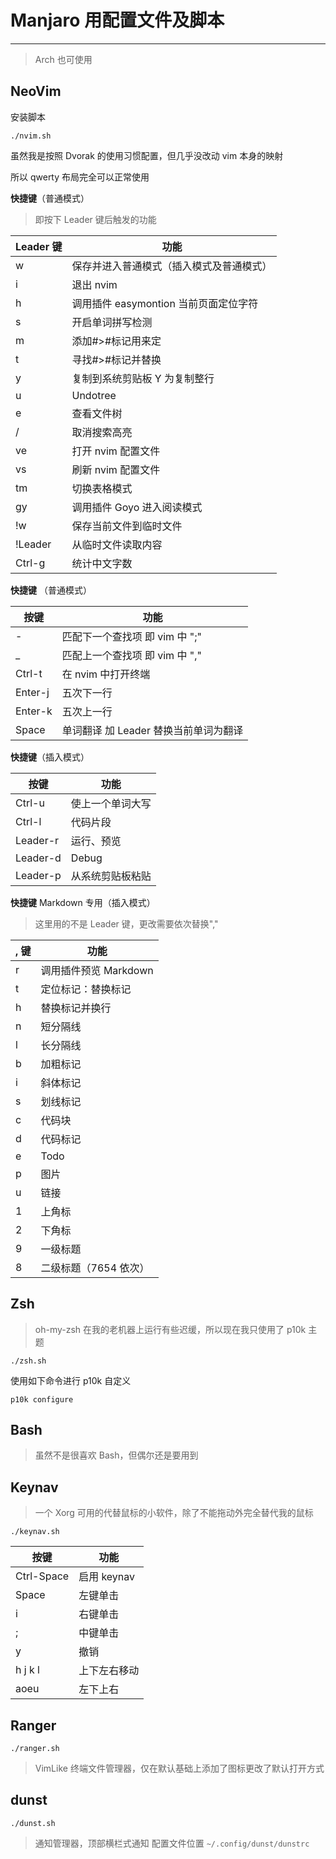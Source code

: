 # Manjaro 用配置文件及脚本
--------
> Arch 也可使用
## NeoVim

安装脚本
```
./nvim.sh
```

虽然我是按照 Dvorak 的使用习惯配置，但几乎没改动 vim 本身的映射

所以 qwerty 布局完全可以正常使用

**快捷键**（普通模式）
> 即按下 Leader 键后触发的功能

| Leader 键 | 功能                                     |
|-----------|------------------------------------------|
| w         | 保存并进入普通模式（插入模式及普通模式） |
| i         | 退出 nvim                                |
| h         | 调用插件 easymontion 当前页面定位字符    |
| s         | 开启单词拼写检测                         |
| m         | 添加#>#标记用来定                        |
| t         | 寻找#>#标记并替换                        |
| y         | 复制到系统剪贴板 Y 为复制整行            |
| u         | Undotree                                 |
| e         | 查看文件树                               |
| /         | 取消搜索高亮                             |
| ve        | 打开 nvim 配置文件                       |
| vs        | 刷新 nvim 配置文件                       |
| tm        | 切换表格模式                             |
| gy        | 调用插件 Goyo 进入阅读模式               |
| !w        | 保存当前文件到临时文件                   |
| !Leader   | 从临时文件读取内容                       |
| Ctrl-g    | 统计中文字数                             |

**快捷键** （普通模式）

| 按键    | 功能                                  |
|---------|---------------------------------------|
| -       | 匹配下一个查找项 即 vim 中 ";"        |
| _       | 匹配上一个查找项 即 vim 中 ","        |
| Ctrl-t  | 在 nvim 中打开终端                    |
| Enter-j | 五次下一行                            |
| Enter-k | 五次上一行                            |
| Space   | 单词翻译 加 Leader 替换当前单词为翻译 |

**快捷键**（插入模式）

| 按键     | 功能             |
|----------|------------------|
| Ctrl-u   | 使上一个单词大写 |
| Ctrl-l   | 代码片段         |
| Leader-r | 运行、预览       |
| Leader-d | Debug            |
| Leader-p | 从系统剪贴板粘贴 |

**快捷键** Markdown 专用（插入模式）
>这里用的不是 Leader 键，更改需要依次替换","

| , 键 | 功能                  |
|------|-----------------------|
| r    | 调用插件预览 Markdown |
| t    | 定位标记：替换标记    |
| h    | 替换标记并换行        |
| n    | 短分隔线              |
| l    | 长分隔线              |
| b    | 加粗标记              |
| i    | 斜体标记              |
| s    | 划线标记              |
| c    | 代码块                |
| d    | 代码标记              |
| e    | Todo                  |
| p    | 图片                  |
| u    | 链接                  |
| 1    | 上角标                |
| 2    | 下角标                |
| 9    | 一级标题              |
| 8    | 二级标题（7654 依次）  |

## Zsh

> oh-my-zsh 在我的老机器上运行有些迟缓，所以现在我只使用了 p10k 主题
```
./zsh.sh
```

使用如下命令进行 p10k 自定义
```
p10k configure
```



## Bash

> 虽然不是很喜欢 Bash，但偶尔还是要用到

## Keynav

> 一个 Xorg 可用的代替鼠标的小软件，除了不能拖动外完全替代我的鼠标
```
./keynav.sh
```



| 按键       | 功能         |
|------------|--------------|
| Ctrl-Space | 启用 keynav  |
| Space      | 左键单击     |
| i          | 右键单击     |
| ;          | 中键单击     |
| y          | 撤销         |
| h j k l    | 上下左右移动 |
| aoeu       | 左下上右     |

## Ranger

```
./ranger.sh
```


> VimLike 终端文件管理器，仅在默认基础上添加了图标更改了默认打开方式

## dunst

```
./dunst.sh
```

> 通知管理器，顶部横栏式通知
配置文件位置 `~/.config/dunst/dunstrc`
